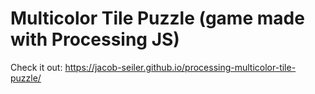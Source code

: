 # Multicolor Tile Puzzle (game made with Processing JS)

Check it out: https://jacob-seiler.github.io/processing-multicolor-tile-puzzle/
